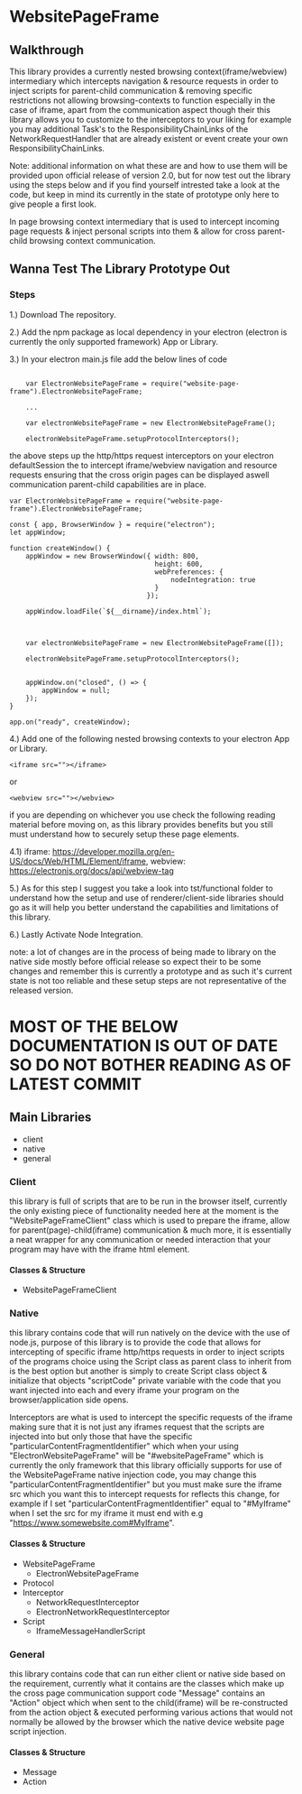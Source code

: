 # WebsitePageFrame

## Walkthrough

This library provides a currently nested browsing context(iframe/webview) intermediary which intercepts navigation & resource requests in order to inject scripts for parent-child communication & removing specific restrictions not allowing browsing-contexts to function especially in the case of iframe, apart from the communication aspect though their this library allows you to customize to the interceptors to your liking for example you may additional Task's to the ResponsibilityChainLinks of the NetworkRequestHandler that are already existent or event create your own ResponsibilityChainLinks.

Note: additional information on what these are and how to use them will be provided upon official release of version 2.0, but for now test out the library using the steps below and if you find yourself intrested take a look at the code, but keep in mind its currently in the state of prototype only here to give people a first look.


In page browsing context intermediary that is used to intercept incoming page requests &amp; inject personal scripts into them & allow for cross parent-child browsing context communication.

## Wanna Test The Library Prototype Out

### Steps

1.) Download The repository.
  
2.) Add the npm package as local dependency in your electron (electron is currently the only supported framework) App or Library.


3.) In your electron main.js file add the below lines of code
```

    var ElectronWebsitePageFrame = require("website-page-frame").ElectronWebsitePageFrame;

    ...

    var electronWebsitePageFrame = new ElectronWebsitePageFrame();

    electronWebsitePageFrame.setupProtocolInterceptors();

```
the above steps up the http/https request interceptors on your electron defaultSession
the to intercept iframe/webview navigation and resource requests ensuring that the 
cross origin pages can be displayed aswell communication parent-child capabilities are in place.
```
var ElectronWebsitePageFrame = require("website-page-frame").ElectronWebsitePageFrame;

const { app, BrowserWindow } = require("electron");
let appWindow;

function createWindow() {
    appWindow = new BrowserWindow({ width: 800,
                                    height: 600,
                                    webPreferences: {
                                        nodeIntegration: true
                                    }
                                  });

    appWindow.loadFile(`${__dirname}/index.html`);



    var electronWebsitePageFrame = new ElectronWebsitePageFrame([]);

    electronWebsitePageFrame.setupProtocolInterceptors();


    appWindow.on("closed", () => {
        appWindow = null;
    });
}

app.on("ready", createWindow);

```
4.) Add one of the following nested browsing contexts to your electron App or Library.

   ```
   <iframe src=""></iframe>
   ```
   
   or 
   
   ```
   <webview src=""></webview>
   ```
   
   if you are depending on whichever you use check the following reading material before
   moving on, as this library provides benefits but you still must understand how to securely 
   setup these page elements.
   
   4.1) iframe: https://developer.mozilla.org/en-US/docs/Web/HTML/Element/iframe, 
        webview: https://electronjs.org/docs/api/webview-tag


5.) As for this step I suggest you take a look into tst/functional folder to understand
    how the setup and use of renderer/client-side libraries should go as it will help you
    better understand the capabilities and limitations of this library.

6.) Lastly Activate Node Integration.

note: a lot of changes are in the process of being made to library on the native
side mostly before official release so expect their to be some changes and remember
this is currently a prototype and as such it's current state is not too reliable and
these setup steps are not representative of the released version.

# MOST OF THE BELOW DOCUMENTATION IS OUT OF DATE SO DO NOT BOTHER READING AS OF LATEST COMMIT

## Main Libraries
- client
- native
- general

### Client
this library is full of scripts that are to be run in the browser itself, currently the only existing piece of functionality needed here at the moment is the "WebsitePageFrameClient" class which is used to prepare the iframe, allow for parent(page)-child(iframe) communication & much more, it is essentially a neat wrapper for any communication or needed interaction that your program may have with the iframe html element.


#### Classes & Structure
- WebsitePageFrameClient

### Native
this library contains code that will run natively on the device with the use of node.js, purpose of this library is to provide the code that allows for intercepting of specific iframe http/https requests in order to inject scripts of the programs choice using the Script class as parent class to inherit from is the best option but another is simply to create Script class object & initialize that objects "scriptCode" private variable with the code that you want injected into each and every iframe your program on the browser/application side opens.

Interceptors are what is used to intercept the specific requests of the iframe making sure that it is not just any iframes request that the scripts are injected into but only those that have the specific "particularContentFragmentIdentifier" which when your using "ElectronWebsitePageFrame" will be "#websitePageFrame" which is currently the only framework that this library officially supports for use of the WebsitePageFrame native injection code, you may change this "particularContentFragmentIdentifier" but you must make sure the iframe src which you want this to intercept requests for reflects this change, for example if I set "particularContentFragmentIdentifier" equal to "#MyIframe" when I set the src for my iframe it must end with e.g "https://www.somewebsite.com#MyIframe".

#### Classes & Structure
- WebsitePageFrame
    - ElectronWebsitePageFrame
- Protocol
- Interceptor
    - NetworkRequestInterceptor
    - ElectronNetworkRequestInterceptor
- Script
    - IframeMessageHandlerScript

### General
this library contains code that can run either client or native side based on the requirement, currently what it contains are the classes which make up the cross page communication support code "Message" contains an "Action" object which when sent to the child(iframe) will be re-constructed from the action object & executed performing various actions that would not normally be allowed by the browser which the native device website page script injection.

#### Classes & Structure
- Message
- Action
